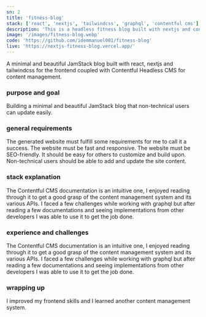 ```yaml
---
sn: 2
title: 'fitness-blog'
stack: ['react', 'nextjs', 'tailwindcss', 'graphql', 'contentful cms']
description: 'This is a headless fitness blog built with nextjs and contentful headless cms.'
image: '/images/fitness-blog.webp'
code: 'https://github.com/idemmanuel001/fitness-blog'
live: 'https://nextjs-fitness-blog.vercel.app/'
---
```


A minimal and beautiful JamStack blog built with react, nextjs and tailwindcss for the frontend coupled with Contentful Headless CMS for content management. 


### purpose and goal

Building a minimal and beautiful JamStack blog that non-technical users can update easily. 


### general requirements

The generated website must fulfill some requirements for me to call it a success.
The website must be fast and responsive.
The website must be SEO-friendly.
It should be easy for others to customize and build upon.
Non-technical users should be able to add and update the site content. 


### stack explanation

The Contentful CMS documentation is an intuitive one, I enjoyed reading through it to get a good grasp of the content management system and its various APIs. 
I faced a few challenges while working with graphql but after reading a few documentations and seeing implementations from other developers I was able to use it to get the job done.

### experience and challenges

The Contentful CMS documentation is an intuitive one, I enjoyed reading through it to get a good grasp of the content management system and its various APIs. 
I faced a few challenges while working with graphql but after reading a few documentations and seeing implementations from other developers I was able to use it to get the job done.


### wrapping up


I improved my frontend skills and I learned another content management system.